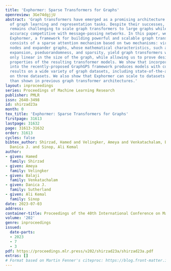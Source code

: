 ```yaml
---
title: 'Exphormer: Sparse Transformers for Graphs'
openreview: 3Ge74dgjjU
abstract: 'Graph transformers have emerged as a promising architecture for a variety
  of graph learning and representation tasks. Despite their successes, though, it
  remains challenging to scale graph transformers to large graphs while maintaining
  accuracy competitive with message-passing networks. In this paper, we introduce
  Exphormer, a framework for building powerful and scalable graph transformers. Exphormer
  consists of a sparse attention mechanism based on two mechanisms: virtual global
  nodes and expander graphs, whose mathematical characteristics, such as spectral
  expansion, pseduorandomness, and sparsity, yield graph transformers with complexity
  only linear in the size of the graph, while allowing us to prove desirable theoretical
  properties of the resulting transformer models. We show that incorporating Exphormer
  into the recently-proposed GraphGPS framework produces models with competitive empirical
  results on a wide variety of graph datasets, including state-of-the-art results
  on three datasets. We also show that Exphormer can scale to datasets on larger graphs
  than shown in previous graph transformer architectures.'
layout: inproceedings
series: Proceedings of Machine Learning Research
publisher: PMLR
issn: 2640-3498
id: shirzad23a
month: 0
tex_title: 'Exphormer: Sparse Transformers for Graphs'
firstpage: 31613
lastpage: 31632
page: 31613-31632
order: 31613
cycles: false
bibtex_author: Shirzad, Hamed and Velingker, Ameya and Venkatachalam, Balaji and Sutherland,
  Danica J. and Sinop, Ali Kemal
author:
- given: Hamed
  family: Shirzad
- given: Ameya
  family: Velingker
- given: Balaji
  family: Venkatachalam
- given: Danica J.
  family: Sutherland
- given: Ali Kemal
  family: Sinop
date: 2023-07-03
address: 
container-title: Proceedings of the 40th International Conference on Machine Learning
volume: '202'
genre: inproceedings
issued:
  date-parts:
  - 2023
  - 7
  - 3
pdf: https://proceedings.mlr.press/v202/shirzad23a/shirzad23a.pdf
extras: []
# Format based on Martin Fenner's citeproc: https://blog.front-matter.io/posts/citeproc-yaml-for-bibliographies/
---
```

